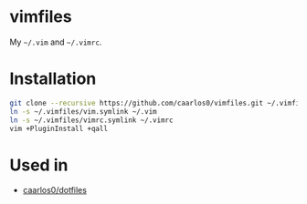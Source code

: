 # vimfiles

My `~/.vim` and `~/.vimrc`.

# Installation

```sh
git clone --recursive https://github.com/caarlos0/vimfiles.git ~/.vimfiles
ln -s ~/.vimfiles/vim.symlink ~/.vim
ln -s ~/.vimfiles/vimrc.symlink ~/.vimrc
vim +PluginInstall +qall
```

# Used in

- [caarlos0/dotfiles](http://github.com/caarlos0/dotfiles)
